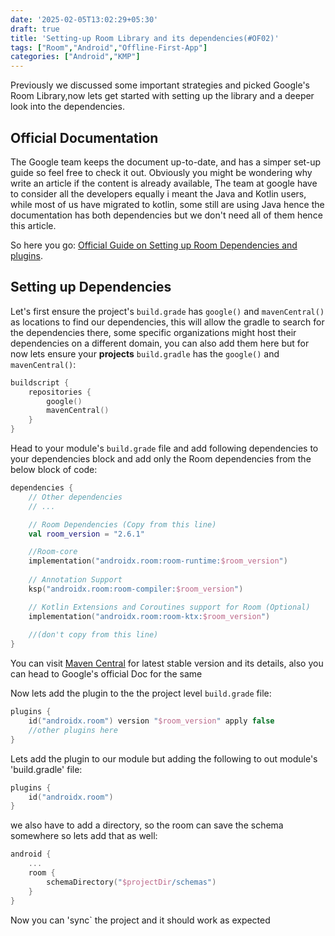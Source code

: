 ```yaml
---
date: '2025-02-05T13:02:29+05:30' 
draft: true
title: 'Setting-up Room Library and its dependencies(#OF02)'
tags: ["Room","Android","Offline-First-App"]
categories: ["Android","KMP"]
---
```


Previously we discussed some important strategies and picked Google's Room Library,now lets get started with setting up the library and a deeper look into the dependencies.

## Official Documentation

The Google team keeps the document up-to-date, and has a simper set-up guide so feel free to check it out. Obviously you might be wondering why write an article if the content is already available, The team at google have to consider all the developers equally i meant the Java and Kotlin users, while most of us have migrated to kotlin, some still are using Java hence the documentation has both dependencies but we don't need all of them hence this article.

So here you go: [Official Guide on Setting up Room Dependencies and plugins](https://developer.android.com/jetpack/androidx/releases/room).


## Setting up Dependencies

Let's first ensure the project's `build.grade` has `google()` and `mavenCentral()` as locations to find our dependencies, this will allow the gradle to search for the dependencies there, some specific organizations might host their dependencies on a different  domain, you can also add them here but for now lets ensure your **projects** `build.gradle` has the `google()` and `mavenCentral()`:

```kotlin
buildscript {
    repositories {
        google()
        mavenCentral()
    }
}
```

Head to your module's `build.grade` file and add following dependencies to your dependencies block and add only the Room dependencies from the below block of code:

```kotlin
dependencies {
    // Other dependencies 
    // ...

    // Room Dependencies (Copy from this line)
    val room_version = "2.6.1"

    //Room-core
    implementation("androidx.room:room-runtime:$room_version")
    
    // Annotation Support
    ksp("androidx.room:room-compiler:$room_version")

    // Kotlin Extensions and Coroutines support for Room (Optional)
    implementation("androidx.room:room-ktx:$room_version")
    
    //(don't copy from this line)
}
```

You can visit [Maven Central](https://mvnrepository.com/artifact/androidx.room/room-runtime) for latest stable version and its details, also you can head to Google's official Doc for the same


Now lets add the plugin to the the project level `build.grade` file:

```kotlin
plugins {
    id("androidx.room") version "$room_version" apply false
    //other plugins here
}
```

Lets add the plugin to our module but adding the following to out module's 'build.gradle' file:

```kotlin
plugins {
    id("androidx.room")
}
```

we also have to add a directory, so the room can save the schema somewhere so lets add that as well:

```kotlin
android {
    ...
    room {
        schemaDirectory("$projectDir/schemas")
    }
}
```
Now you can 'sync` the project and it should work as expected
